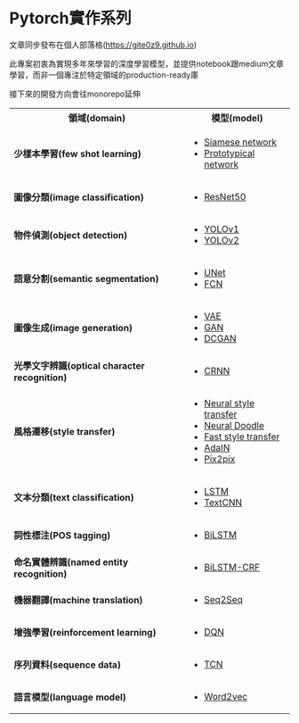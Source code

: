# Pytorch實作系列

文章同步發布在個人部落格(https://gite0z9.github.io)

此專案初衷為實現多年來學習的深度學習模型，並提供notebook跟medium文章學習，而非一個專注於特定領域的production-ready庫

接下來的開發方向會往monorepo延伸

<table>
  <tr>
    <th>領域(domain)</th>
    <th>模型(model)</th>
  </tr>
  <tr>
    <td>
      <b>少樣本學習(few shot learning)</b>
    </td>
    <td>
      <ul>
        <li>
          <a
            href="https://acrocanthosaurus627.medium.com/%E7%B6%93%E5%85%B8%E7%B6%B2%E8%B7%AF%E7%B3%BB%E5%88%97-%E4%B8%80-siamese-network-c06dc78242ed"
            >Siamese network</a
          >
        </li>
        <li>
          <a
            href="https://acrocanthosaurus627.medium.com/%E7%B6%93%E5%85%B8%E7%B6%B2%E8%B7%AF%E7%B3%BB%E5%88%97-13-prototypical-network-360f0e411d21"
            >Prototypical network</a
          >
        </li>
      </ul>
    </td>
  </tr>
  <tr>
    <td>
      <b>圖像分類(image classification)</b>
    </td>
    <td>
      <ul>
        <li>
          <a
            href="https://acrocanthosaurus627.medium.com/%E7%B6%93%E5%85%B8%E7%B6%B2%E8%B7%AF%E7%B3%BB%E5%88%97-%E4%B8%83-resnet-690868d7af43"
            >ResNet50</a
          >
        </li>
      </ul>
    </td>
  </tr>
  <tr>
    <td><b>物件偵測(object detection)</b></td>
    <td>
      <ul>
        <li>
          <a
            href="https://acrocanthosaurus627.medium.com/object-detection-from-scratch-with-pytorch-yolov1-a56b49024c22"
            >YOLOv1</a
          >
        </li>
        <li>
          <a
            href="https://acrocanthosaurus627.medium.com/object-detection-from-scratch-with-pytorch-yolov2-722c4d66cd43"
            >YOLOv2</a
          >
        </li>
      </ul>
    </td>
  </tr>
  <tr>
        <td><b>語意分割(semantic segmentation)</b></td>
        <td>
            <ul>
                <li><a href='https://acrocanthosaurus627.medium.com/%E7%B6%93%E5%85%B8%E7%B6%B2%E8%B7%AF%E7%B3%BB%E5%88%97-%E5%8D%81-unet-545efa00ad99'>UNet</a></li>
                <li><a href='https://acrocanthosaurus627.medium.com/pytorch%E5%AF%A6%E4%BD%9C%E7%B3%BB%E5%88%97-fcn-89cac059179b'>FCN</a></li>
            </ul>
        </td>
    </tr>
    <tr>
        <td><b>圖像生成(image generation)</b></td>
        <td>
            <ul>
                <li><a href='https://acrocanthosaurus627.medium.com/%E7%B6%93%E5%85%B8%E7%B6%B2%E8%B7%AF%E7%B3%BB%E5%88%97-%E4%BA%8C-variational-autoencoder-954596aae539'>VAE</a></li>
                <li><a href='https://acrocanthosaurus627.medium.com/%E7%B6%93%E5%85%B8%E7%B6%B2%E8%B7%AF%E7%B3%BB%E5%88%97-%E4%B8%89-generative-adversarial-network-445ffdc297fd'>GAN</a></li>
                <li><a href='https://acrocanthosaurus627.medium.com/%E7%B6%93%E5%85%B8%E7%B6%B2%E8%B7%AF%E7%B3%BB%E5%88%97-11-dcgan-40a78e279030'>DCGAN</a></li>
            </ul>
        </td>
    </tr>
    <tr>
        <td><b>光學文字辨識(optical character recognition)</b></td>
        <td>
            <ul>
                <li><a href='https://acrocanthosaurus627.medium.com/pytorch-%E5%AF%A6%E4%BD%9C%E7%B3%BB%E5%88%97-crnn-b2a7a8fa1698'>CRNN</a></li>
            </ul>
        </td>
    </tr>
    <tr>
        <td><b>風格遷移(style transfer)</b></td>
        <td>
            <ul>
                <li><a href='https://acrocanthosaurus627.medium.com/%E7%B6%93%E5%85%B8%E7%B6%B2%E8%B7%AF%E7%B3%BB%E5%88%97-%E4%B9%9D-image-style-transfer-371e161c5620'>Neural style transfer</a></li>
                <li><a href='https://acrocanthosaurus627.medium.com/pytorch%E5%AF%A6%E4%BD%9C%E7%B3%BB%E5%88%97-neural-doodle-80bb55108836'>Neural Doodle</a></li>
                <li><a href='https://acrocanthosaurus627.medium.com/pytorch-%E5%AF%A6%E4%BD%9C%E7%B3%BB%E5%88%97-fast-style-transfer-6630af677395'>Fast style transfer</a></li>
                <li><a href='https://acrocanthosaurus627.medium.com/pytorch-%E5%AF%A6%E4%BD%9C%E7%B3%BB%E5%88%97-adain-f18fd4bca76b'>AdaIN</a></li>
                <li><a href='https://acrocanthosaurus627.medium.com/%E7%B6%93%E5%85%B8%E7%B6%B2%E8%B7%AF%E7%B3%BB%E5%88%97-14-pix2pix-5b550c1fbb39'>Pix2pix</a></li>
            </ul>
        </td>
    </tr>
    <tr>
        <td><b>文本分類(text classification)</b></td>
        <td>
            <ul>
                <li><a href='https://acrocanthosaurus627.medium.com/%E7%B6%93%E5%85%B8%E7%B6%B2%E8%B7%AF%E7%B3%BB%E5%88%97-%E5%9B%9B-long-short-term-memory-21c097616641'>LSTM</a></li>
                <li><a href='https://acrocanthosaurus627.medium.com/%E7%B6%93%E5%85%B8%E7%B6%B2%E8%B7%AF%E7%B3%BB%E5%88%97-%E4%BA%94-textcnn-cd9442139f8c'>TextCNN</a></li>
            </ul>
        </td>
    </tr>
    <tr>
        <td><b>詞性標注(POS tagging)</b></td>
        <td>
            <ul>
                <li><a href='https://acrocanthosaurus627.medium.com/pytorch-%E5%AF%A6%E4%BD%9C%E7%B3%BB%E5%88%97-bilstm-92d8e01d488e'>BiLSTM</a></li>
            </ul>
        </td>
    </tr>
    <tr>
        <td><b>命名實體辨識(named entity recognition)</b></td>
        <td>
            <ul>
                <li><a href='https://acrocanthosaurus627.medium.com/pytorch-%E5%AF%A6%E4%BD%9C%E7%B3%BB%E5%88%97-bilstm-crf-7d2014a286f6'>BiLSTM-CRF</a></li>
            </ul>
        </td>
    </tr>
    <tr>
        <td><b>機器翻譯(machine translation)</b></td>
        <td>
            <ul>
                <li><a href='https://acrocanthosaurus627.medium.com/%E7%B6%93%E5%85%B8%E7%B6%B2%E8%B7%AF%E7%B3%BB%E5%88%97-%E5%85%AD-sequence-to-sequence-327886dafa4'>Seq2Seq</a></li>
            </ul>
        </td>
    </tr>
    <tr>
        <td><b>增強學習(reinforcement learning)</b></td>
        <td>
            <ul>
                <li><a href='https://acrocanthosaurus627.medium.com/%E7%B6%93%E5%85%B8%E7%B6%B2%E8%B7%AF%E7%B3%BB%E5%88%97-%E5%85%AB-deep-q-network-b12d7769e337'>DQN</a></li>
            </ul>
        </td>
    </tr>
    <tr>
        <td><b>序列資料(sequence data)</b></td>
        <td>
            <ul>
                <li><a href='https://acrocanthosaurus627.medium.com/%E7%B6%93%E5%85%B8%E7%B6%B2%E8%B7%AF%E7%B3%BB%E5%88%97-12-temporal-convolutional-network-799a243ffa2d'>TCN</a></li>
            </ul>
        </td>
    </tr>
    <tr>
        <td><b>語言模型(language model)</b></td>
        <td>
            <ul>
                <li><a href='https://acrocanthosaurus627.medium.com/language-model-from-scratch-with-pytorch-word2vec-10e77770cc57'>Word2vec</a></li>
            </ul>
        </td>
    </tr>
</table>